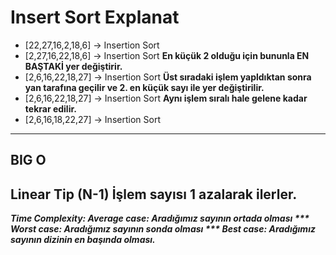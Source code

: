 # Insert Sort Explanat

 - [22,27,16,2,18,6] -> Insertion Sort
 - [2,27,16,22,18,6] -> Insertion Sort  **En küçük 2 olduğu için bununla EN BAŞTAKİ yer değiştirir.**
 - [2,6,16,22,18,27] -> Insertion Sort  **Üst sıradaki işlem yapldıktan sonra yan tarafına geçilir ve 2. en küçük sayı ile yer değiştirilir.**
 - [2,6,16,22,18,27] -> Insertion Sort  **Aynı işlem sıralı hale gelene kadar tekrar edilir.**
 - [2,6,16,18,22,27] -> Insertion Sort

-------------------------------------------------------------------------------------------------------------------------------------
## BIG O 
Linear Tip (N-1)
İşlem sayısı 1 azalarak ilerler.
----------------------------------------------------------------
***Time Complexity: Average case: Aradığımız sayının ortada olması ***
***Worst case: Aradığımız sayının sonda olması*** 
*** Best case: Aradığımız sayının dizinin en başında olması.***
